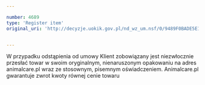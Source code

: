 ```yaml
---

number: 4689
type: 'Register item'
original_uri: 'http://decyzje.uokik.gov.pl/nd_wz_um.nsf/0/9489F0BADE5E18ECC1257B73003480A7?OpenDocument'


---
```


W przypadku odstąpienia od umowy Klient zobowiązany jest niezwłocznie przesłać towar w swoim oryginalnym, nienaruszonym opakowaniu na adres animalcare.pl wraz ze stosownym, pisemnym oświadczeniem. Animalcare.pl gwarantuje zwrot kwoty równej cenie towaru
